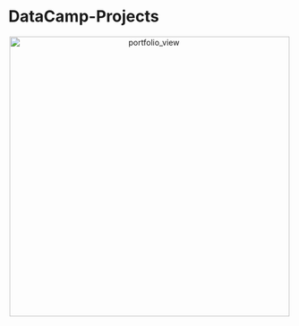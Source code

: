 # DataCamp-Projects

<p align="center">
  <img width="500" alt="portfolio_view" src="https://vectorlogoseek.com/wp-content/uploads/2019/05/datacamp-vector-logo.png">
</p>
